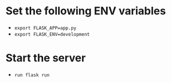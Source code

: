 # Set the following ENV variables
* `export FLASK_APP=app.py`
* `export FLASK_ENV=development`

# Start the server
* `run flask run`